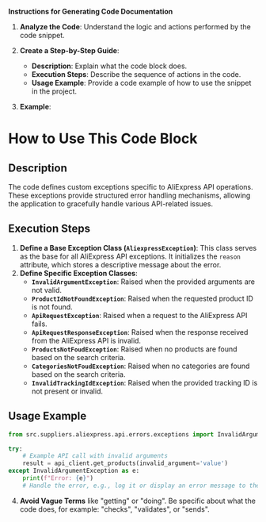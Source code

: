 **Instructions for Generating Code Documentation**

1. **Analyze the Code**: Understand the logic and actions performed by the code snippet.

2. **Create a Step-by-Step Guide**:
    - **Description**: Explain what the code block does.
    - **Execution Steps**: Describe the sequence of actions in the code.
    - **Usage Example**: Provide a code example of how to use the snippet in the project.

3. **Example**:

How to Use This Code Block
=========================================================================================

Description
-------------------------
The code defines custom exceptions specific to AliExpress API operations. These exceptions provide structured error handling mechanisms, allowing the application to gracefully handle various API-related issues.

Execution Steps
-------------------------
1. **Define a Base Exception Class (`AliexpressException`)**: This class serves as the base for all AliExpress API exceptions. It initializes the `reason` attribute, which stores a descriptive message about the error.
2. **Define Specific Exception Classes**:
    - **`InvalidArgumentException`**: Raised when the provided arguments are not valid.
    - **`ProductIdNotFoundException`**: Raised when the requested product ID is not found.
    - **`ApiRequestException`**: Raised when a request to the AliExpress API fails.
    - **`ApiRequestResponseException`**: Raised when the response received from the AliExpress API is invalid.
    - **`ProductsNotFoudException`**: Raised when no products are found based on the search criteria.
    - **`CategoriesNotFoudException`**: Raised when no categories are found based on the search criteria.
    - **`InvalidTrackingIdException`**: Raised when the provided tracking ID is not present or invalid.

Usage Example
-------------------------

```python
from src.suppliers.aliexpress.api.errors.exceptions import InvalidArgumentException

try:
    # Example API call with invalid arguments
    result = api_client.get_products(invalid_argument='value')
except InvalidArgumentException as e:
    print(f"Error: {e}")
    # Handle the error, e.g., log it or display an error message to the user
```

4. **Avoid Vague Terms** like "getting" or "doing". Be specific about what the code does, for example: "checks", "validates", or "sends".